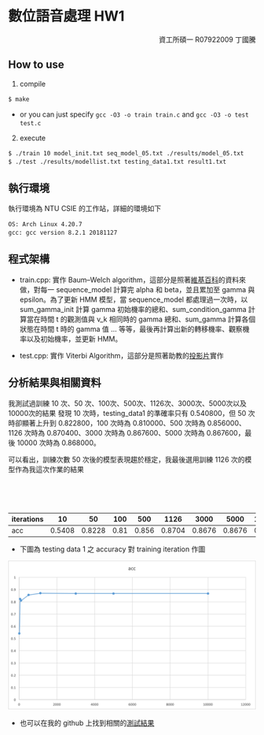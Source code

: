 # 數位語音處理 HW1

<p align="right">資工所碩一 R07922009 丁國騰</p>

## How to use
1. compile
```sh
$ make
```
   - or you can just specify `gcc -O3 -o train train.c` and `gcc -O3 -o test test.c`

2. execute
```sh
$ ./train 10 model_init.txt seq_model_05.txt ./results/model_05.txt
$ ./test ./results/modellist.txt testing_data1.txt result1.txt
```

## 執行環境

執行環境為 NTU CSIE 的工作站，詳細的環境如下
```sh
OS: Arch Linux 4.20.7
gcc: gcc version 8.2.1 20181127
```

## 程式架構

- train.cpp:
實作 Baum–Welch algorithm，這部分是照著[維基百科](https://en.wikipedia.org/wiki/Baum%E2%80%93Welch_algorithm)的資料來做，對每一 sequence_model 計算完 alpha 和 beta，並且累加至 gamma 與 epsilon。為了更新 HMM 模型，當 sequence_model 都處理過一次時，以 sum_gamma_init 計算 gamma 初始機率的總和、sum_condition_gamma 計算當在時間 t 的觀測值與 v_k 相同時的 gamma 總和、sum_gamma 計算各個狀態在時間 t 時的 gamma 值 ... 等等，最後再計算出新的轉移機率、觀察機率以及初始機率，並更新 HMM。

- test.cpp:
實作 Viterbi Algorithm，這部分是照著助教的[投影片](http://speech.ee.ntu.edu.tw/DSP2019Spring/hw1/dsp_hw1.pdf)實作

## 分析結果與相關資料
我測試過訓練 10 次、50 次、100次、500次、1126次、3000次、5000次以及10000次的結果
發現 10 次時，testing_data1 的準確率只有 0.540800，但 50 次時卻顯著上升到 0.822800，100 次時為 0.810000、500 次時為 0.856000、1126 次時為 0.870400、3000 次時為 0.867600、5000 次時為 0.867600，最後 10000 次時為 0.868000。

可以看出，訓練次數 50 次後的模型表現趨於穩定，我最後選用訓練 1126 次的模型作為我這次作業的結果

<br>
<br>
<br>

| iterations | 10 | 50 | 100 | 500 | 1126 | 3000| 5000| 10000 |
| -------- | -------- | -------- | -------- | -------- | -------- | -------- |-------- | -------- |
| acc | 0.5408     | 0.8228     | 0.81     |0.856|0.8704|0.8676|0.8676|0.868|

- 下圖為 testing data 1 之 accuracy 對 training iteration 作圖

<img src="scatter.png" alt="drawing" width="600"/>



- 也可以在我的 github 上找到相關的[測試結果](https://github.com/rapirent/Discrete-HMM/tree/master/c_cpp/results)

